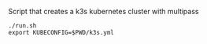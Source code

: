 Script that creates a k3s kubernetes cluster with multipass

```
./run.sh
export KUBECONFIG=$PWD/k3s.yml 
```
